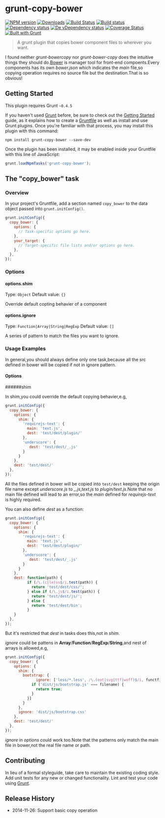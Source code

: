 # grunt-copy-bower

[![NPM version][npm-image]][npm-url] [![Downloads][downloads-image]][npm-url] [![Build Status][travis-image]][travis-url] [![Build status][appveyor-image]][appveyor-url] [![Dependency status][david-dm-image]][david-dm-url] [![De vDependency status][david-dm-dev-image]][david-dm-dev-url] [![Coverage Status][coveralls-image]][coveralls-url] [![Built with Grunt][grunt-image]][grunt-url]

> A grunt plugin that copies bower component files to wherever you want.

I found neither  _grunt-bowercopy_ nor _grunt-bower-copy_ does the intuitive things they should do.[Bower](http://bower.io/) is manager tool for front-end compoents.Every components has its own _bower.json_ which indicates the _main_ file,so copying operation requires no source file but the destination.That is so obvious!

## Getting Started
This plugin requires Grunt `~0.4.5`

If you haven't used [Grunt](http://gruntjs.com/) before, be sure to check out the [Getting Started](http://gruntjs.com/getting-started) guide, as it explains how to create a [Gruntfile](http://gruntjs.com/sample-gruntfile) as well as install and use Grunt plugins. Once you're familiar with that process, you may install this plugin with this command:

```shell
npm install grunt-copy-bower --save-dev
```

Once the plugin has been installed, it may be enabled inside your Gruntfile with this line of JavaScript:

```js
grunt.loadNpmTasks('grunt-copy-bower');
```

## The "copy_bower" task

### Overview
In your project's Gruntfile, add a section named `copy_bower` to the data object passed into `grunt.initConfig()`.

```js
grunt.initConfig({
  copy_bower: {
    options: {
      // Task-specific options go here.
    },
    your_target: {
      // Target-specific file lists and/or options go here.
    },
  },
});
```

### Options

#### options.shim
Type: `Object`
Default value: `{}`

Override default copting behavier of a component

#### options.ignore
Type: `Function|Array|String|RegExp`
Default value: `[]`

A series of pattern to match the files you want to ignore.

### Usage Examples

In general,you should always define only one task,because all the src defined in bower will be copied if not in ignore pattern.

#### Options

######shim

In shim,you could override the default copying behavier,e.g,

```js
grunt.initConfig({
  copy_bower: {
    options: {
      shim: {
        'requirejs-text': {
          main: 'text.js',
          dest: 'test/dest/plugin/'
        },
        'underscore': {
           dest: 'test/dest/_.js'
        }
      }
    },
    dest: 'test/dest/'
  },
});
```
All the files defined in bower will be copied into `test/dest` keeping the origin file name except _underscore.js_ to _\_.js_,_text.js_ to _plugin/text.js_.Note that no main file defined will lead to an error,so the _main_ defined for _requirejs-text_ is highly required.

You can also define _dest_ as a function:

```js
grunt.initConfig({
  copy_bower: {
    options: {
      shim: {
        'requirejs-text': {
          main: 'text.js',
          dest: 'test/dest/plugin/'
        },
        'underscore': {
           dest: 'test/dest/_.js'
        }
      }
    },
    dest: function(path) {
          if (/\.(c|le)ss$/i.test(path)) {
            return 'test/dest/css/';
          } else if (/\.js$/i.test(path)) {
            return 'test/dest/js/';
          } else {
            return 'test/dest/bin';
          }
    }
  },
});
```
But it's restricted that _dest_ in tasks does this,not in _shim_.

_ignore_ could be pattens in **Array**/**Function**/**RegExp**/**String**,and nest of arrays is allowed,e.g,

```js
grunt.initConfig({
  copy_bower: {
    options: {
      shim: {
        bootstrap: {
              ignore: ['less/*.less', /\.(eot|svg|ttf|woff)$/i, functfilename) {
            if ('dist/js/bootstrap.js' === filename) {
              return true;
            }
          }]
        }
      },
      ignore: 'dist/js/bootstrap.css'
    },
    dest: 'test/dest/'
  },
});
```
_ignore_ in _options_ could work too.Note that the patterns only match the main file in bower,not the real file name or path.

## Contributing
In lieu of a formal styleguide, take care to maintain the existing coding style. Add unit tests for any new or changed functionality. Lint and test your code using [Grunt](http://gruntjs.com/).

## Release History
 - 2014-11-26: Support basic copy operation


[npm-url]: https://npmjs.org/package/grunt-copy-bower
[downloads-image]: http://img.shields.io/npm/dm/grunt-copy-bower.svg
[npm-image]: http://img.shields.io/npm/v/grunt-copy-bower.svg
[travis-url]: https://travis-ci.org/yanni4night/grunt-copy-bower
[travis-image]: http://img.shields.io/travis/yanni4night/grunt-copy-bower.svg
[appveyor-image]:https://ci.appveyor.com/api/projects/status/y44cdve2kvcge3h3?svg=true
[appveyor-url]:https://ci.appveyor.com/project/yanni4night/grunt-copy-bower
[david-dm-url]:https://david-dm.org/yanni4night/grunt-copy-bower
[david-dm-image]:https://david-dm.org/yanni4night/grunt-copy-bower.svg
[david-dm-dev-url]:https://david-dm.org/yanni4night/grunt-copy-bower#info=devDependencies
[david-dm-dev-image]:https://david-dm.org/yanni4night/grunt-copy-bower/dev-status.svg
[coveralls-url]:https://coveralls.io/r/yanni4night/grunt-copy-bower
[coveralls-image]:https://coveralls.io/repos/yanni4night/grunt-copy-bower/badge.png
[grunt-url]:http://gruntjs.com/
[grunt-image]: https://cdn.gruntjs.com/builtwith.png
